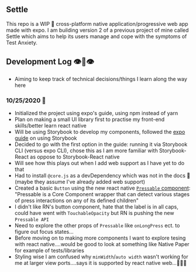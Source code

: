 ## Settle

This repo is a WIP 🔨 cross-platform native application/progressive web app made with expo. I am building version 2 of a previous project of mine called Settle which aims to help its users manage and cope with the symptoms of Test Anxiety.

## Development Log 👁👄👁

- Aiming to keep track of technical decisions/things I learn along the way here

### 10/25/2020 🍁

- Initialized the project using expo's guide, using npm instead of yarn
- Plan on making a small UI library first to practise my front-end skills/better learn react native
- Will be using Storybook to develop my components, followed the [expo guide](https://github.com/expo/examples/tree/master/with-storybook) on using Storybook
- Decided to go with the first option in the guide: running it via Storybook CLI (versus expo CLI), chose this as I am more familiar with Storybook-React as oppose to Storybook-React native
- Will see how this plays out when I add web support as I have yet to do that
- Had to install `@core.js` as a devDependency which was not in the docs 👀 (maybe they assume I've already added web support)
- Created a basic `Button` using the new react native [`Pressable` component](https://reactnative.dev/docs/pressable): "Pressable is a Core Component wrapper that can detect various stages of press interactions on any of its defined children"
- I didn't like RN's button component, hate that the label is in all caps, could have went with `TouchableOpacity` but RN is pushing the new `Pressable API`
- Need to explore the other props of `Pressable` like `onLongPress` ect. to figure out focus states...
- Before moving on to making more components I want to explore tesing with react native....would be good to look at something like Native Paper for example of tests/libraries
- Styling wise I am confused why `minWidth`/`auto width` wasn't working for me at larger view ports....says it is supported by react native web...🤷🏼‍♀️

